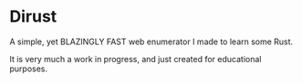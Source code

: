 # Dirust
A simple, yet BLAZINGLY FAST web enumerator I made to learn some Rust.

It is very much a work in progress, and just created for educational purposes.
